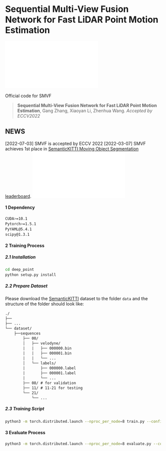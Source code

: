 # **Sequential Multi-View Fusion Network for Fast LiDAR Point Motion Estimation**
![teaser](./imgs/overview.pdf)

Official code for SMVF

> **Sequential Multi-View Fusion Network for Fast LiDAR Point Motion Estimation**,
> Gang Zhang, Xiaoyan Li, Zhenhua Wang.
> *Accepted by ECCV2022*

## NEWS

[2022-07-03] SMVF is accepted by ECCV 2022
[2022-03-07] SMVF achieves 1st place in [SemanticKITTI Moving Object Segmentation leaderboard](https://competitions.codalab.org/competitions/28894#results).
![teaser](./imgs/smvf_semkitti.pdf)

#### 1 Dependency

```bash
CUDA>=10.1
Pytorch>=1.5.1
PyYAML@5.4.1
scipy@1.3.1
```

#### 2 Training Process

##### 2.1 Installation

```bash
cd deep_point
python setup.py install
```

##### 2.2 Prepare Dataset

Please download the [SemanticKITTI](http://www.semantic-kitti.org/dataset.html#overview) dataset to the folder `data` and the structure of the folder should look like:

```
./
├── 
├── ...
└── dataset/
    ├──sequences
        ├── 00/         
        │   ├── velodyne/
        |   |	├── 000000.bin
        |   |	├── 000001.bin
        |   |	└── ...
        │   └── labels/ 
        |       ├── 000000.label
        |       ├── 000001.label
        |       └── ...
        ├── 08/ # for validation
        ├── 11/ # 11-21 for testing
        └── 21/
	        └── ...
```

##### 2.3 Training Script

```bash
python3 -m torch.distributed.launch --nproc_per_node=8 train.py --config config_smvf_sgd_ohem_vfe_k2_fp16_48epoch.py
```

#### 3 Evaluate Process

```bash
python3 -m torch.distributed.launch --nproc_per_node=8 evaluate.py --config config_smvf_sgd_ohem_vfe_k2_fp16_48epoch.py --start_epoch 0 --end_epoch 47
```
